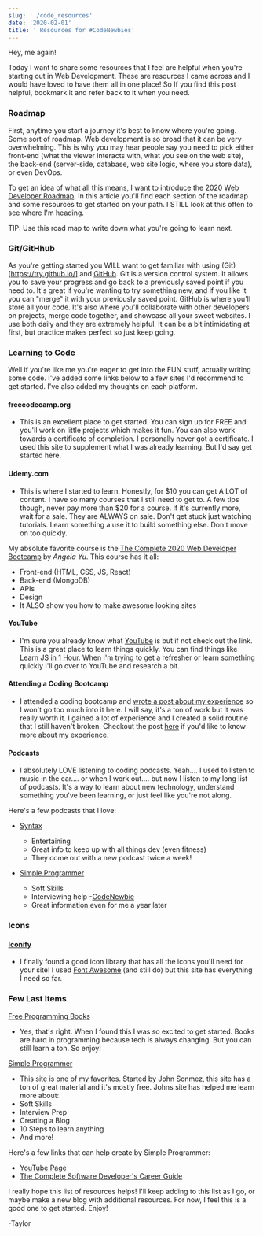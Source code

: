 ```yaml
---
slug: ' /code_resources'
date: '2020-02-01'
title: ' Resources for #CodeNewbies'
---
```

Hey, me again!

Today I want to share some resources that I feel are helpful when you're starting out in Web Development. These are resources I came across and I would have loved to have them all in one place! So If you find this post helpful, bookmark it and refer back to it when you need.

### Roadmap

First, anytime you start a journey it's best to know where you're going. Some sort of roadmap. Web development is so broad that it can be very overwhelming. This is why you may hear people say you need to pick either front-end (what the viewer interacts with, what you see on the web site), the back-end (server-side, database, web site logic, where you store data), or even DevOps. 

To get an idea of what all this means, I want to introduce the 2020 [Web Developer Roadmap](https://levelup.gitconnected.com/the-2020-web-developer-roadmap-76503ddfb327). In this article you'll find each section of the roadmap and some resources to get started on your path. I STILL look at this often to see where I'm heading. 

TIP: Use this road map to write down what you're going to learn next.

### Git/GitHhub

As you're getting started you WILL want to get familiar with using (Git)\[https://try.github.io/] and [GitHub](https://github.com/). Git is a version control system. It allows you to save your progress and go back to a previously saved point if you need to. It's great if you're wanting to try something new, and if you like it you can "merge" it with your previously saved point. GitHub is where you'll store all your code. It's also where you'll collaborate with other developers on projects, merge code together, and showcase all your sweet websites. I use both daily and they are extremely helpful. It can be a bit intimidating at first, but practice makes perfect so just keep going. 

### Learning to Code

Well if you're like me you're eager to get into the FUN stuff, actually writing some code. I've added some links below to a few sites I'd recommend to get started. I've also added my thoughts on each platform.

#### freecodecamp.org 

* This is an excellent place to get started. You can sign up for FREE and you'll work on little projects which makes it fun. You can also work towards a certificate of completion. I personally never got a certificate. I used this site to supplement what I was already learning. But I'd say get started here.

#### Udemy.com

* This is where I started to learn. Honestly, for $10 you can get A LOT of content. I have so many courses that I still need to get to. A few tips though, never pay more than $20 for a course. If it's currently more, wait for a sale. They are ALWAYS on sale. Don't get stuck just watching tutorials. Learn something a use it to build something else. Don't move on too quickly. 

 My absolute favorite course is the [The Complete 2020 Web Developer Bootcamp](https://www.udemy.com/course/the-complete-web-development-bootcamp/) by *Angela Yu*. This course has it all:

* Front-end (HTML, CSS, JS, React)
* Back-end (MongoDB)
* APIs
* Design
* It ALSO show you how to make awesome looking sites

#### YouTube

* I'm sure you already know what [YouTube](https://youtube.com) is but if not check out the link. This is a great place to learn things quickly. You can find things like [Learn JS in 1 Hour](https://www.youtube.com/watch?v=W6NZfCO5SIk). When I'm trying to get a refresher or learn something quickly I'll go over to YouTube and research a bit.

#### Attending a Coding Bootcamp

* I attended a coding bootcamp and [wrote a post about my experience](https://codewithtaylor.com/posts/bootcamp-my-experience) so I won't go too much into it here. I will say, it's a ton of work but it was really worth it. I gained a lot of experience and I created a solid routine that I still haven't broken. Checkout the post [here](https://codewithtaylor.com/posts/bootcamp-my-experience) if you'd like to know more about my experience.

#### Podcasts

* I absolutely LOVE listening to coding podcasts. Yeah.... I used to listen to music in the car.... or when I work out.... but now I listen to my long list of podcasts. It's a way to learn  about new technology, understand something you've been learning, or just feel like you're not along. 

Here's a few podcasts that I love:

* [Syntax](https://syntax.fm/) 

  * Entertaining
  * Great info to keep up with all things dev (even fitness)
  * They come out with a new podcast twice a week!
* [Simple Programmer](https://bit.ly/2Ok3eOU)

  * Soft Skills
  * Interviewing help -[CodeNewbie](https://www.codenewbie.org/podcast)
  * Great information even for me a year later

### Icons 

####    [Iconify](https://iconify.design/icon-sets/)

* I finally found a good icon library that has all the icons you'll need for your site! I used [Font Awesome](https://fontawesome.com/) (and still do) but this site has everything I need so far.

### Few Last Items

[Free Programming Books](https://ebookfoundation.github.io/free-programming-books/) 

* Yes, that's right. When I found this I was so excited to get started. Books are hard in programming because tech is always changing. But you can still learn a ton. So enjoy!

[Simple Programmer](https://simpleprogrammer.com/)

* This site is one of my favorites. Started by John Sonmez, this site has a ton of great material and it's mostly free. Johns site has helped me learn more about:
* Soft Skills
* Interview Prep
* Creating a Blog
* 10 Steps to learn anything
* And more!

Here's a few links that can help create by Simple Programmer:

* [YouTube Page](https://www.youtube.com/channel/UCRxWW_Ncs308nW4An23Yeig)
* [The Complete Software Developer's Career Guide](https://amzn.to/2RO0U4I)

I really hope this list of resources helps! I'll keep adding to this list as I go, or maybe make a new blog with additional resources. For now, I feel this is a good one to get started. Enjoy!

\-Taylor
